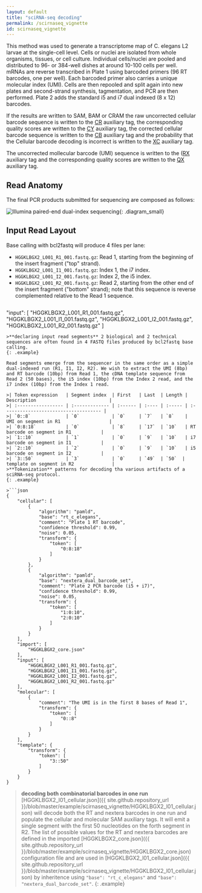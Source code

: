 ```yaml
---
layout: default
title: "sciRNA-seq decoding"
permalink: /scirnaseq_vignette
id: scirnaseq_vignette
---
```


This method was used to generate a transcriptome map of C. elegans L2 larvae at the single-cell level. Cells or nuclei are isolated from whole organisms, tissues, or cell culture. Individual cells/nuclei are pooled and distributed to 96- or 384-well dishes at around 10-100 cells per well. mRNAs are reverse transcribed in Plate 1 using barcoded primers (96 RT barcodes, one per well). Each barcoded primer also carries a unique molecular index (UMI). Cells are then repooled and split again into new plates and second-strand synthesis, tagmentation, and PCR are then performed. Plate 2 adds the standard i5 and i7 dual indexed (8 x 12) barcodes.

If the results are written to SAM, BAM or CRAM the raw uncorrected cellular barcode sequence is written to the [CR](glossary#cr_auxiliary_tag) auxiliary tag, the corresponding quality scores are written to the [CY](glossary#cr_auxiliary_tag) auxiliary tag, the corrected cellular barcode sequence is written to the [CB](glossary#cb_auxiliary_tag) auxiliary tag and the probability that the Cellular barcode decoding is incorrect is written to the [XC](glossary#xc_auxiliary_tag) auxiliary tag.

The uncorrected mollecular barcode (UMI) sequence is written to the ([RX](glossary#rx_auxiliary_tag) auxiliary tag and the corresponding  quality scores are written to the [QX](glossary#qx_auxiliary_tag) auxiliary tag.

## Read Anatomy
The final PCR products submitted for sequencing are composed as follows:

![Illumina paired-end dual-index sequencing](/pheniqs/assets/img/cao_scirna.png){: .diagram_small}

## Input Read Layout

Base calling with bcl2fastq will produce 4 files per lane:
- `HGGKLBGX2_L001_R1_001.fastq.gz`: Read 1, starting from the beginning of the insert fragment ("top" strand).
- `HGGKLBGX2_L001_I1_001.fastq.gz`: Index 1, the i7 index.
- `HGGKLBGX2_L001_I2_001.fastq.gz`: Index 2, the i5 index.
- `HGGKLBGX2_L001_R2_001.fastq.gz`: Read 2, starting from the other end of the insert fragment ("bottom" strand); note that this sequence is reverse complemented relative to the Read 1 sequence.

>```json
"input": [
    "HGGKLBGX2_L001_R1_001.fastq.gz",
    "HGGKLBGX2_L001_I1_001.fastq.gz",
    "HGGKLBGX2_L001_I2_001.fastq.gz",
    "HGGKLBGX2_L001_R2_001.fastq.gz"
]
```
>**declaring input read segments** 2 biological and 2 technical sequences are often found in 4 FASTQ files produced by bcl2fastq base calling.
{: .example}

Read segments emerge from the sequencer in the same order as a simple dual-indexed run (R1, I1, I2, R2). We wish to extract the UMI (8bp) and RT barcode (10bp) from Read 1, the cDNA template sequence from Read 2 (50 bases), the i5 index (10bp) from the Index 2 read, and the i7 index (10bp) from the Index 1 read.

>| Token expression   | Segment index  | First   | Last  | Length | Description                           |
>| :----------------- | :------------- | :------ | :---- | :----- | :------------------------------------ |
>| `0::8`             | `0`            | `0`     | `7`   | `8`    | UMI on segment in R1                  |
>| `0:8:18`           | `0`            | `8`     | `17`  | `10`   | RT barcode on segment in R1           |
>| `1::10`            | `1`            | `0`     | `9`   | `10`   | i7 barcode on segment in I1           |
>| `2::10`            | `2`            | `0`     | `9`   | `10`   | i5 barcode on segment in I2           |
>| `3::50`            | `3`            | `0`     | `49`  | `50`  | template on segment in R2              |
>**Tokenization** patterns for decoding tha various artifacts of a sciRNA-seq protocol.
{: .example}

>```json
{
    "cellular": [
        {
            "algorithm": "pamld",
            "base": "rt_c_elegans",
            "comment": "Plate 1 RT barcode",
            "confidence threshold": 0.99,
            "noise": 0.05,
            "transform": {
                "token": [
                    "0:8:18"
                ]
            }
        },
        {
            "algorithm": "pamld",
            "base": "nextera_dual_barcode_set",
            "comment": "Plate 2 PCR barcode (i5 + i7)",
            "confidence threshold": 0.99,
            "noise": 0.05,
            "transform": {
                "token": [
                    "1:0:10",
                    "2:0:10"
                ]
            }
        }
    ],
    "import": [
        "HGGKLBGX2_core.json"
    ],
    "input": [
        "HGGKLBGX2_L001_R1_001.fastq.gz",
        "HGGKLBGX2_L001_I1_001.fastq.gz",
        "HGGKLBGX2_L001_I2_001.fastq.gz",
        "HGGKLBGX2_L001_R2_001.fastq.gz"
    ],
    "molecular": [
        {
            "comment": "The UMI is in the first 8 bases of Read 1",
            "transform": {
                "token": [
                    "0::8"
                ]
            }
        }
    ],
    "template": {
        "transform": {
            "token": [
                "3::50"
            ]
        }
    }
}
```
>**decoding both combinatorial barcodes in one run** [HGGKLBGX2_l01_cellular.json]({{ site.github.repository_url }}/blob/master/example/scirnaseq_vignette/HGGKLBGX2_l01_cellular.json) will decode both the RT and nextera barcodes in one run and populate the cellular and molecular SAM auxiliary tags. It will emit a single segment with the first 50 nucleotides on the forth segment in R2. The list of possible values for the RT and nextera barcodes are defined in the imported [HGGKLBGX2_core.json]({{ site.github.repository_url }}/blob/master/example/scirnaseq_vignette/HGGKLBGX2_core.json) configuration file and are used in [HGGKLBGX2_l01_cellular.json]({{ site.github.repository_url }}/blob/master/example/scirnaseq_vignette/HGGKLBGX2_l01_cellular.json) by inheritence using `"base": "rt_c_elegans"` and `"base": "nextera_dual_barcode_set"`.
{: .example}
